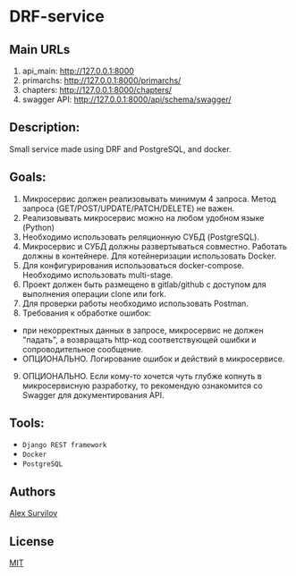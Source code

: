 # DRF-service
## Main URLs
1. api_main: http://127.0.0.1:8000
2. primarchs: http://127.0.0.1:8000/primarchs/
3. chapters: http://127.0.0.1:8000/chapters/
4. swagger API: http://127.0.0.1:8000/api/schema/swagger/

## Description:
Small service made using DRF and PostgreSQL, and docker.

## Goals:
1. Микросервис должен реализовывать минимум 4 запроса. Метод запроса (GET/POST/UPDATE/PATCH/DELETE) не важен.
2. Реализовывать микросервис можно на любом удобном языке (Python)
3. Необходимо использовать реляционную СУБД (PostgreSQL). 
4. Микросервис и СУБД должны развертываться совместно. Работать должны в контейнере. Для котейнеризации использовать Docker. 
5. Для конфигурирования использоваться docker-compose. Необходимо использовать multi-stage.
6. Проект должен быть размещено в gitlab/github с доступом для  выполнения операции clone или fork.
7. Для проверки работы необходимо использовать Postman. 
8. Требования к обработке ошибок: 
- при некорректных данных в запросе, микросервис не должен "падать", а возвращать http-код соответствующей ошибки и сопроводительное сообщение. 
- ОПЦИОНАЛЬНО. Логирование ошибок и действий в микросервисе.
9. ОПЦИОНАЛЬНО. Если кому-то хочется чуть глубже копнуть в микросервисную разработку, то рекомендую ознакомится со Swagger для документирования API. 
## Tools:
* `Django REST framework`
* `Docker`
* `PostgreSQL`

## Authors

[Alex Survilov](https://github.com/No1CareZ)

## License

[MIT](https://choosealicense.com/licenses/mit/)
